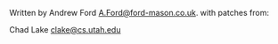 Written by Andrew Ford <A.Ford@ford-mason.co.uk>.
with patches from:

Chad Lake <clake@cs.utah.edu>
